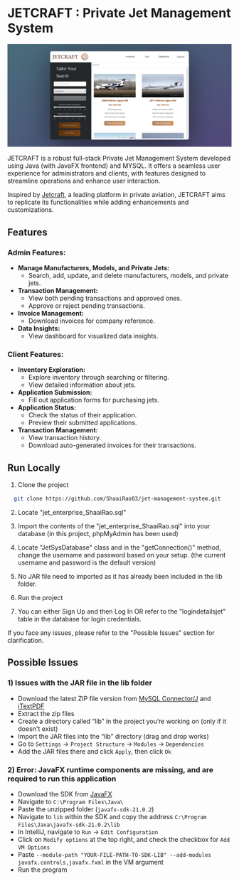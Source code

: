 # JETCRAFT : Private Jet Management System 

![JETCRAFT](src/main/resources/img/readME/inventory.png)

JETCRAFT is a robust full-stack Private Jet Management System developed using Java (with JavaFX frontend) and MYSQL. It offers a seamless user experience for administrators and clients, with features designed to streamline operations and enhance user interaction.

Inspired by [Jetcraft](https://www.jetcraft.com/inventory/), a leading platform in private aviation, JETCRAFT aims to replicate its functionalities while adding enhancements and customizations. 

## Features

### Admin Features:
- **Manage Manufacturers, Models, and Private Jets:**
  - Search, add, update, and delete manufacturers, models, and private jets. 
- **Transaction Management:**
  - View both pending transactions and approved ones.
  - Approve or reject pending transactions.
- **Invoice Management:**
  - Download invoices for company reference.
- **Data Insights:**
  - View dashboard for visualized data insights.

### Client Features:
- **Inventory Exploration:**
  - Explore inventory through searching or filtering.
  - View detailed information about jets.
- **Application Submission:**
  - Fill out application forms for purchasing jets.
- **Application Status:**
  - Check the status of their application.
  - Preview their submitted applications.
- **Transaction Management:**
  - View transaction history.
  - Download auto-generated invoices for their transactions.

## Run Locally

1) Clone the project 

```bash
  git clone https://github.com/ShaaiRao03/jet-management-system.git
```

2) Locate "jet_enterprise_ShaaiRao.sql"

3) Import the contents of the "jet_enterprise_ShaaiRao.sql" into your database (in this project, phpMyAdmin has been used)

4) Locate "JetSysDatabase" class and in the "getConnection()" method, change the username and password based on your setup. (the current username and password is the default version)

5) No JAR file need to imported as it has already been included in the lib folder. 

6) Run the project  

7) You can either Sign Up and then Log In OR refer to the "logindetailsjet" table in the database for login credentials. 

If you face any issues, please refer to the "Possible Issues" section for clarification. 

## Possible Issues

### 1) Issues with the JAR file in the lib folder

- Download the latest ZIP file version from [MySQL Connector/J](https://dev.mysql.com/downloads/connector/j/) and [iTextPDF](https://mvnrepository.com/artifact/com.itextpdf/itextpdf)
- Extract the zip files
- Create a directory called “lib” in the project you’re working on (only if it doesn't exist)
- Import the JAR files into the “lib” directory (drag and drop works)
- Go to `Settings` → `Project Structure` → `Modules` → `Dependencies`
- Add the JAR files there and click `Apply`, then click `Ok`

### 2) Error: JavaFX runtime components are missing, and are required to run this application

- Download the SDK from [JavaFX](https://gluonhq.com/products/javafx/)
- Navigate to `C:\Program Files\Java\`
- Paste the unzipped folder (`javafx-sdk-21.0.2`)
- Navigate to `lib` within the SDK and copy the address `C:\Program Files\Java\javafx-sdk-21.0.2\lib`
- In IntelliJ, navigate to `Run` → `Edit Configuration`
- Click on `Modify options` at the top right, and check the checkbox for `Add VM Options`
- Paste `--module-path "YOUR-FILE-PATH-TO-SDK-LIB" --add-modules javafx.controls,javafx.fxml` in the VM argument
- Run the program



